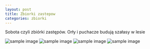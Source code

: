 ```yaml
---
layout: post
title: Zbiorki zastepow
categories: zbiorki
---
```


Sobota czyli zbiórki zastępów. Orły i puchacze budują szałasy w lesie 

![sample image]({{site.baseurl}}/assets/images/zbiorka08_10_1.jpg)
![sample image]({{site.baseurl}}/assets/images/zbiorka08_10_2.jpg)
![sample image]({{site.baseurl}}/assets/images/zbiorka08_10_3.jpg)
![sample image]({{site.baseurl}}/assets/images/zbiorka08_10_4.jpg)

